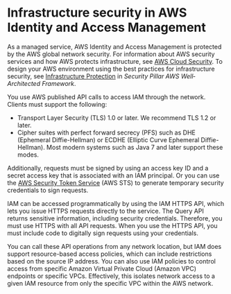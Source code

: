 # Infrastructure security in AWS Identity and Access Management<a name="infrastructure-security"></a>

As a managed service, AWS Identity and Access Management is protected by the AWS global network security\. For information about AWS security services and how AWS protects infrastructure, see [AWS Cloud Security](http://aws.amazon.com/security/)\. To design your AWS environment using the best practices for infrastructure security, see [Infrastructure Protection](https://docs.aws.amazon.com/wellarchitected/latest/security-pillar/infrastructure-protection.html) in *Security Pillar AWS Well‐Architected Framework*\.

You use AWS published API calls to access IAM through the network\. Clients must support the following:
+ Transport Layer Security \(TLS\) 1\.0 or later\. We recommend TLS 1\.2 or later\.
+ Cipher suites with perfect forward secrecy \(PFS\) such as DHE \(Ephemeral Diffie\-Hellman\) or ECDHE \(Elliptic Curve Ephemeral Diffie\-Hellman\)\. Most modern systems such as Java 7 and later support these modes\.

Additionally, requests must be signed by using an access key ID and a secret access key that is associated with an IAM principal\. Or you can use the [AWS Security Token Service](https://docs.aws.amazon.com/STS/latest/APIReference/Welcome.html) \(AWS STS\) to generate temporary security credentials to sign requests\.

IAM can be accessed programmatically by using the IAM HTTPS API, which lets you issue HTTPS requests directly to the service\. The Query API returns sensitive information, including security credentials\. Therefore, you must use HTTPS with all API requests\. When you use the HTTPS API, you must include code to digitally sign requests using your credentials\.

You can call these API operations from any network location, but IAM does support resource\-based access policies, which can include restrictions based on the source IP address\. You can also use IAM policies to control access from specific Amazon Virtual Private Cloud \(Amazon VPC\) endpoints or specific VPCs\. Effectively, this isolates network access to a given IAM resource from only the specific VPC within the AWS network\.